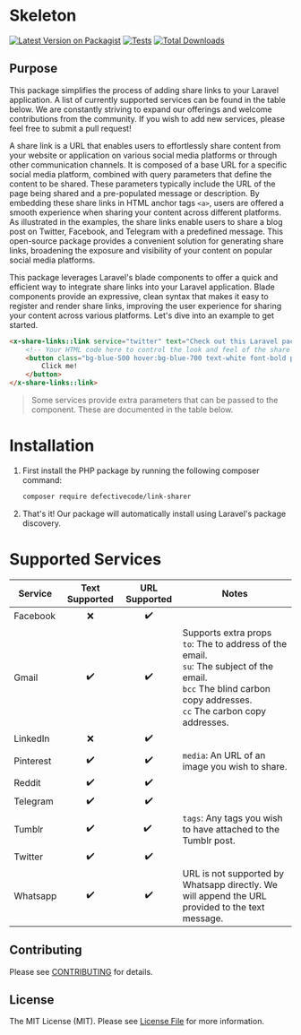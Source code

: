 # Skeleton

[![Latest Version on Packagist](https://img.shields.io/packagist/v/defectivecode/skeleton.svg?style=flat-square)](https://packagist.org/packages/:vendor_slug/:package_slug)
[![Tests](https://img.shields.io/github/actions/workflow/status/defectivecode/skeleton/run-tests.yml?branch=main&label=tests&style=flat-square)](https://github.com/:vendor_slug/:package_slug/actions/workflows/run-tests.yml)
[![Total Downloads](https://img.shields.io/packagist/dt/defectivecode/skeleton.svg?style=flat-square)](https://packagist.org/packages/:vendor_slug/:package_slug)

## Purpose

This package simplifies the process of adding share links to your Laravel application. A list of currently supported services can be found in the table below. We are constantly striving to expand our offerings and welcome contributions from the community. If you wish to add new services, please feel free to submit a pull request!

A share link is a URL that enables users to effortlessly share content from your website or application on various social media platforms or through other communication channels. It is composed of a base URL for a specific social media platform, combined with query parameters that define the content to be shared. These parameters typically include the URL of the page being shared and a pre-populated message or description. By embedding these share links in HTML anchor tags `<a>`, users are offered a smooth experience when sharing your content across different platforms. As illustrated in the examples, the share links enable users to share a blog post on Twitter, Facebook, and Telegram with a predefined message. This open-source package provides a convenient solution for generating share links, broadening the exposure and visibility of your content on popular social media platforms.

This package leverages Laravel's blade components to offer a quick and efficient way to integrate share links into your Laravel application. Blade components provide an expressive, clean syntax that makes it easy to register and render share links, improving the user experience for sharing your content across various platforms. Let's dive into an example to get started.

```html
<x-share-links::link service="twitter" text="Check out this Laravel package to make link sharing easy!" url="https://defectivecode.com/packages/link-sharer">
    <!-- Your HTML code here to control the look and feel of the share button -->
    <button class="bg-blue-500 hover:bg-blue-700 text-white font-bold py-2 px-4 rounded">
        Click me!
    </button>
</x-share-links::link>
```

> Some services provide extra parameters that can be passed to the component.  These are documented in the table below.

# Installation

1. First install the PHP package by running the following composer command:
    ```bash
    composer require defectivecode/link-sharer
    ```
2. That's it!  Our package will automatically install using Laravel's package discovery.

# Supported Services

| Service   | Text Supported | URL Supported | Notes                                                                                                                                                                              |
|-----------|:--------------:|:-------------:|------------------------------------------------------------------------------------------------------------------------------------------------------------------------------------|
| Facebook  |       ❌        |      ✔️       |                                                                                                                                                                                    |
| Gmail     |       ✔️       |      ✔️       | Supports extra props <br> `to`: The to address of the email. <br> `su`: The subject of the email. <br> `bcc` The blind carbon copy addresses. <br> `cc` The carbon copy addresses. |
| LinkedIn  |       ❌        |      ✔️       |                                                                                                                                                                                    |   
| Pinterest |       ✔️       |      ✔️       | `media`: An URL of an image you wish to share.                                                                                                                                     |
| Reddit    |       ✔️       |      ✔️       |                                                                                                                                                                                    |
| Telegram  |       ✔️       |      ✔️       |                                                                                                                                                                                    |
| Tumblr    |      ✔️️       |     ✔️  ️     | `tags`: Any tags you wish to have attached to the Tumblr post.                                                                                                                     |
| Twitter   |       ✔️       |      ✔️       |                                                                                                                                                                                    |   
| Whatsapp  |       ✔️       |      ✔️       | URL is not supported by Whatsapp directly.  We will append the URL provided to the text message.                                                                                   |   

## Contributing

Please see [CONTRIBUTING](CONTRIBUTING.md) for details.

## License

The MIT License (MIT). Please see [License File](LICENSE.md) for more information.
